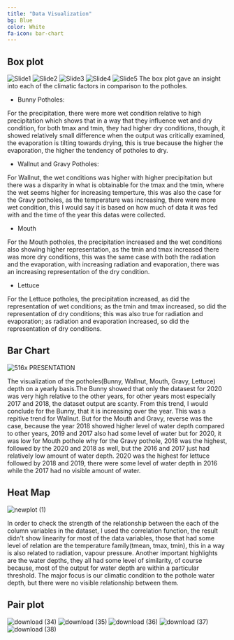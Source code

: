 ```yaml
---
title: "Data Visualization"
bg: Blue
color: White
fa-icon: bar-chart
---
```


## Box plot
![Slide1](https://user-images.githubusercontent.com/77670180/144376216-e4d18210-bcef-4c8d-9af0-df8f73360567.PNG)
![Slide2](https://user-images.githubusercontent.com/77670180/144376239-8c69dd2b-00b8-4c47-858e-db861a6f10ec.PNG)
![Slide3](https://user-images.githubusercontent.com/77670180/144376248-688c77e5-b394-4f3a-b5dc-a14ee79f566f.PNG)
![Slide4](https://user-images.githubusercontent.com/77670180/144376255-fd313dd6-7868-4d11-a1ce-8599eb1d24c0.PNG)
![Slide5](https://user-images.githubusercontent.com/77670180/144376261-acdcd4ee-33a9-4beb-a108-a26011cb1b56.PNG)
The box plot gave an insight into each of the climatic factors in comparison to the potholes.

- Bunny Potholes:

For the precipitation, there were more wet condition relative to high precipitation which shows that in a way that they influence wet and dry condition, for both tmax and tmin, they had higher dry conditions, though, it showed relatively small difference when the output was critically examined, the evaporation is tilting towards drying, this is true because the higher the evaporation, the higher the tendency of potholes to dry.

- Wallnut and Gravy Potholes:

For Wallnut, the wet conditions was higher with higher precipitation but there was a disparity in what is obtainable for the tmax and the tmin, where the wet seems higher for increasing temperture, this was also the case for the Gravy potholes, as the temperature was increasing, there were more wet condition, this I would say it is based on how much of data it was fed with and the time of the year this datas were collected.

- Mouth

For the Mouth potholes, the precipitation increased and the wet conditions also showing higher representation, as the tmin and tmax increased there was more dry conditions, this was the same case with both the radiation and the evaporation, with increasing radiation and evaporation, there was an increasing representation of the dry condition.

- Lettuce

For the Lettuce potholes, the precipitation increased, as did the representation of wet conditions; as the tmin and tmax increased, so did the representation of dry conditions; this was also true for radiation and evaporation; as radiation and evaporation increased, so did the representation of dry conditions.

## Bar Chart
![516x PRESENTATION](https://user-images.githubusercontent.com/77670180/144376998-f6eda405-53ed-47a7-bfb9-a367490c7a76.png)

The visualization of the potholes(Bunny, Wallnut, Mouth, Gravy, Lettuce) depth on a yearly basis.The Bunny showed that only the datasest for 2020 was very high relative to the other years, for other years most especially 2017 and 2018, the dataset output are scanty. From this trend, I would conclude for the Bunny, that it is increasing over the year. This was a repitive trend for Wallnut. But for the Mouth and Gravy, reverse was the case, because the year 2018 showed higher level of water depth compared to other years, 2019 and 2017 also had some level of water but for 2020, it was low for Mouth pothole why for the Gravy pothole, 2018 was the highest, followed by the 2020 and 2018 as well, but the 2016 and 2017 just had relatively low amount of water depth. 2020 was the highest for lettuce followed by 2018 and 2019, there were some level of water depth in 2016 while the 2017 had no visible amount of water.

## Heat Map
![newplot (1)](https://user-images.githubusercontent.com/77670180/144378929-b71e18c8-86a2-4861-8643-5a42a4769b8c.png)

In order to check the strength of the relationship between the each of the column variables in the dataset, I used the correlation function, the result didn't show linearity for most of the data variables, those that had some level of relation are the temperature family(tmean, tmax, tmin), this in a way is also related to radiation, vapour pressure. Another important highlights are the water depths, they all had some level of similarity, of course because, most of the output for water depth are within a particular threshold. The major focus is our climatic condition to the pothole water depth, but there were no visible relationship between them.
## Pair plot
![download (34)](https://user-images.githubusercontent.com/77670180/144391343-93ea8bbc-0fb9-461c-aa7d-af3a46eae45f.png)
![download (35)](https://user-images.githubusercontent.com/77670180/144391392-74019259-c586-4cb9-8c73-4ea656658dc8.png)
![download (36)](https://user-images.githubusercontent.com/77670180/144391410-a8cc8a5b-812a-4a07-815a-70bf7c820aab.png)
![download (37)](https://user-images.githubusercontent.com/77670180/144391424-34cb9858-0b5d-4c49-b65a-ec6c63550678.png)
![download (38)](https://user-images.githubusercontent.com/77670180/144391441-02d52f01-0302-4d43-b393-7e6a0d204fbf.png)

